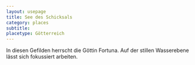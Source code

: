 ```yaml
---
layout: usepage
title: See des Schicksals
category: places
subtitle: 
placetype: Götterreich
---
```


In diesen Gefilden herrscht die Göttin Fortuna. Auf der stillen Wasserebene lässt sich fokussiert arbeiten.